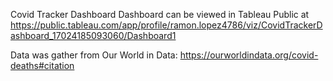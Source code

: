 Covid Tracker Dashboard
Dashboard can be viewed in Tableau Public at https://public.tableau.com/app/profile/ramon.lopez4786/viz/CovidTrackerDashboard_17024185093060/Dashboard1

Data was gather from Our World in Data: https://ourworldindata.org/covid-deaths#citation
